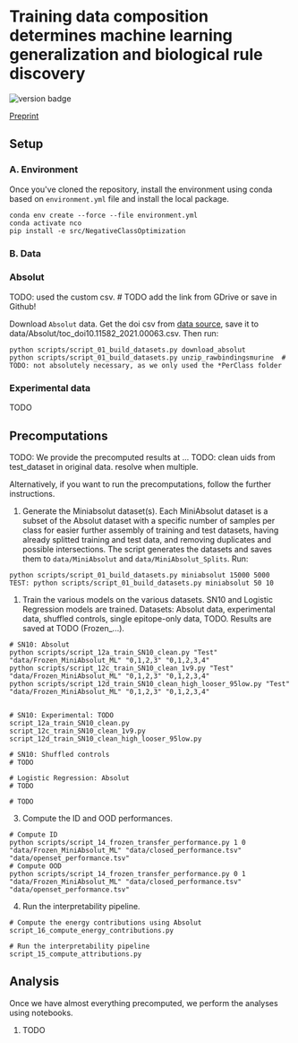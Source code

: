 # Training data composition determines machine learning generalization and biological rule discovery

![version badge](https://img.shields.io/badge/version-0.9-green)

[Preprint](https://www.biorxiv.org/content/10.1101/2024.06.17.599333v2.abstract)

## Setup

### A. Environment
Once you've cloned the repository, install the environment using conda based on `environment.yml` file and install the local package.
```
conda env create --force --file environment.yml
conda activate nco
pip install -e src/NegativeClassOptimization
```

### B. Data

### Absolut

TODO: used the custom csv. # TODO add the link from GDrive or save in Github!

Download `Absolut` data. Get the doi csv from [data source](https://archive.norstore.no/pages/public/toc.jsf?code=A3TL2NWADL), save it to data/Absolut/toc_doi10.11582_2021.00063.csv. Then run:

```
python scripts/script_01_build_datasets.py download_absolut
python scripts/script_01_build_datasets.py unzip_rawbindingsmurine  # TODO: not absolutely necessary, as we only used the *PerClass folder
```

### Experimental data

TODO


## Precomputations

TODO: We provide the precomputed results at ...
TODO: clean uids from test_dataset in original data. resolve when multiple.

Alternatively, if you want to run the precomputations, follow the further instructions.

1. Generate the Miniabsolut dataset(s). Each MiniAbsolut dataset is a subset of the Absolut dataset with a specific number of samples per class for easier further assembly of training and test datasets, having already splitted training and test data, and removing duplicates and possible intersections. The script generates the datasets and saves them to `data/MiniAbsolut` and `data/MiniAbsolut_Splits`. Run:

```
python scripts/script_01_build_datasets.py miniabsolut 15000 5000
TEST: python scripts/script_01_build_datasets.py miniabsolut 50 10
```

1. Train the various models on the various datasets. SN10 and Logistic Regression models are trained. Datasets: Absolut data, experimental data, shuffled controls, single epitope-only data, TODO. Results are saved at TODO (Frozen_...).


```
# SN10: Absolut
python scripts/script_12a_train_SN10_clean.py "Test" "data/Frozen_MiniAbsolut_ML" "0,1,2,3" "0,1,2,3,4"
python scripts/script_12c_train_SN10_clean_1v9.py "Test" "data/Frozen_MiniAbsolut_ML" "0,1,2,3" "0,1,2,3,4"
python scripts/script_12d_train_SN10_clean_high_looser_95low.py "Test" "data/Frozen_MiniAbsolut_ML" "0,1,2,3" "0,1,2,3,4"


# SN10: Experimental: TODO
script_12a_train_SN10_clean.py
script_12c_train_SN10_clean_1v9.py
script_12d_train_SN10_clean_high_looser_95low.py

# SN10: Shuffled controls
# TODO

# Logistic Regression: Absolut
# TODO

# TODO

```

3. Compute the ID and OOD performances.

```
# Compute ID
python scripts/script_14_frozen_transfer_performance.py 1 0 "data/Frozen_MiniAbsolut_ML" "data/closed_performance.tsv" "data/openset_performance.tsv"
# Compute OOD
python scripts/script_14_frozen_transfer_performance.py 0 1 "data/Frozen_MiniAbsolut_ML" "data/closed_performance.tsv" "data/openset_performance.tsv"
```

4. Run the interpretability pipeline.

```
# Compute the energy contributions using Absolut
script_16_compute_energy_contributions.py

# Run the interpretability pipeline
script_15_compute_attributions.py
```

## Analysis

Once we have almost everything precomputed, we perform the analyses using notebooks.

1. TODO
